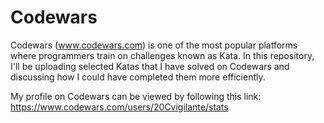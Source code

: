 # Codewars
Codewars (www.codewars.com) is one of the most popular platforms where programmers train on challenges known as Kata. In this repository, I'll be uploading selected Katas that I have solved on Codewars and discussing how I could have completed them more efficiently.

My profile on Codewars can be viewed by following this link: https://www.codewars.com/users/20Cvigilante/stats
